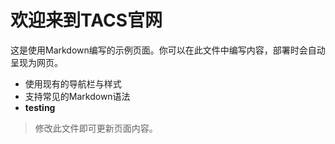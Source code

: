 # 欢迎来到TACS官网

这是使用Markdown编写的示例页面。你可以在此文件中编写内容，部署时会自动呈现为网页。

- 使用现有的导航栏与样式
- 支持常见的Markdown语法
- **testing**

> 修改此文件即可更新页面内容。
